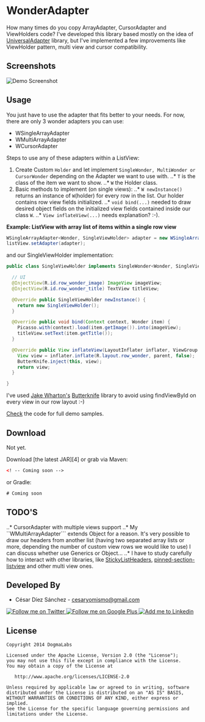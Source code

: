 WonderAdapter
============

How many times do you copy ArrayAdapter, CursorAdapter and ViewHolders code? I've developed this library based mostly on
the idea of [UniversalAdapter][1] library, but I've implemented a few improvements like ViewHolder pattern, multi view
and cursor compatibility.

Screenshots
-----------

![Demo Screenshot][3]

Usage
-----

You just have to use the adapter that fits better to your needs. For now, there are only 3 wonder adapters you can use:

* WSingleArrayAdapter
* WMultiArrayAdapter
* WCursorAdapter

Steps to use any of these adapters within a ListView:

1. Create Custom ```Holder``` and let implement ```SingleWonder, MultiWonder or CursorWonder``` depending on the Adapter
we want to use with.
..* ```T``` is the class of the item we want to show.
..* ```W``` the Holder class.
2. Basic methods to implement (on single views):
..* ```W newInstance()``` returns an instance of ```W```(holder) for every row in the list. Our holder contains row view fields initialized.
..* ```void bind(...)``` needed to draw desired object fields on the initialized view fields contained inside our class ```W```.
..* ```View inflateView(...)``` needs explanation? :-).

__Example: ListView with array list of items within a single row view__
```java
WSingleArrayAdapter<Wonder, SingleViewHolder> adapter = new WSingleArrayAdapter(this, getData(cursor), new SingleViewHolder());
listView.setAdapter(adapter);
```
and our SingleViewHolder implementation:
```java
public class SingleViewHolder implements SingleWonder<Wonder, SingleViewHolder> {

  // UI
  @InjectView(R.id.row_wonder_image) ImageView imageView;
  @InjectView(R.id.row_wonder_title) TextView titleView;

  @Override public SingleViewHolder newInstance() {
    return new SingleViewHolder();
  }

  @Override public void bind(Context context, Wonder item) {
    Picasso.with(context).load(item.getImage()).into(imageView);
    titleView.setText(item.getTitle());
  }

  @Override public View inflateView(LayoutInflater inflater, ViewGroup parent) {
    View view = inflater.inflate(R.layout.row_wonder, parent, false);
    ButterKnife.inject(this, view);
    return view;
  }

}

```
I've used [Jake Wharton's][6] [Butterknife][5] library to avoid using findViewById on every view in our row layout :-)


[Check][2] the code for full demo samples.


Download
--------
Not yet.

Download [the latest JAR][4] or grab via Maven:
```xml
<! -- Coming soon -->
```
or Gradle:
```groovy
# Coming soon
```

TODO'S
--------
..* CursorAdapter with multiple views support
..* My ``WMultiArrayAdapter``` extends Object for a reason. It's very possible to draw our headers from
another list (having two separated array lists or more, depending the number of custom view rows we would like to use)
I can discuss whether use Generics or Object...
..* I have to study carefully how to interact with other libraries, like [StickyListHeaders][7], [pinned-section-listview][8] and other multi view ones.


Developed By
------------

* César Díez Sánchez - <cesaryomismo@gmail.com>

<a href="https://twitter.com/menorking">
  <img alt="Follow me on Twitter" src="http://imageshack.us/a/img812/3923/smallth.png" />
</a>
<a href="https://plus.google.com/115273462230054581675">
  <img alt="Follow me on Google Plus" src="http://imageshack.us/a/img203/4712/smallg.png" />
</a>
<a href="http://www.linkedin.com/in/cesardiezsanchez">
  <img alt="Add me to Linkedin" src="http://imageshack.us/a/img41/7877/smallld.png" />
</a>


License
-------

    Copyright 2014 DogmaLabs

    Licensed under the Apache License, Version 2.0 (the "License");
    you may not use this file except in compliance with the License.
    You may obtain a copy of the License at

       http://www.apache.org/licenses/LICENSE-2.0

    Unless required by applicable law or agreed to in writing, software
    distributed under the License is distributed on an "AS IS" BASIS,
    WITHOUT WARRANTIES OR CONDITIONS OF ANY KIND, either express or implied.
    See the License for the specific language governing permissions and
    limitations under the License.



[1]: https://github.com/yDelouis/UniversalAdapter
[2]: https://github.com/m3n0R/WonderAdapters/tree/master/demo/src/main/java/com/dogmalabs/wonderadapter/demo/ui
[3]: https://raw.github.com/m3n0R/WonderAdapter/master/art/screen_demo_1.png
[5]: https://github.com/JakeWharton/butterknife
[6]: https://github.com/JakeWharton
[7]: https://github.com/emilsjolander/StickyListHeaders
[8]: https://github.com/beworker/pinned-section-listview